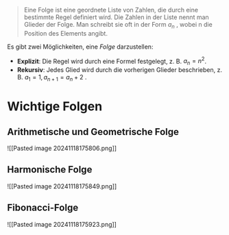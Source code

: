 >Eine Folge ist eine geordnete Liste von Zahlen, die durch eine bestimmte Regel definiert wird. Die Zahlen in der Liste nennt man Glieder der Folge. Man schreibt sie oft in der Form $a_n$​ , wobei n die Position des Elements angibt.

Es gibt zwei Möglichkeiten, eine *Folge* darzustellen:

- **Explizit**: Die Regel wird durch eine Formel festgelegt, z. B. $a_n=n^2$.
- **Rekursiv**: Jedes Glied wird durch die vorherigen Glieder beschrieben, z. B. $a_1=1, a_{n+1}=a_n+2$ .

# Wichtige Folgen
## Arithmetische und Geometrische Folge
![[Pasted image 20241118175806.png]]

## Harmonische Folge
![[Pasted image 20241118175849.png]]
## Fibonacci-Folge
![[Pasted image 20241118175923.png]]
